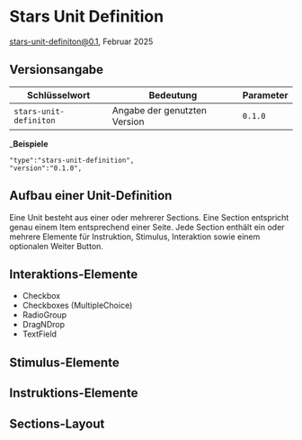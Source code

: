 # Stars Unit Definition
stars-unit-definiton@0.1, Februar 2025

## Versionsangabe ##

| Schlüsselwort          | Bedeutung                    | Parameter |
|------------------------|------------------------------|-----------|
| `stars-unit-definiton` | Angabe der genutzten Version | `0.1.0`   |

_**Beispiele**

```
"type":"stars-unit-definition",
"version":"0.1.0",
```

## Aufbau einer Unit-Definition

Eine Unit besteht aus einer oder mehrerer Sections. Eine Section entspricht genau einem Item entsprechend einer Seite.
Jede Section enthält ein oder mehrere Elemente für Instruktion, Stimulus, Interaktion sowie einem optionalen Weiter Button.

## Interaktions-Elemente ##

* Checkbox
* Checkboxes (MultipleChoice)
* RadioGroup
* DragNDrop
* TextField

## Stimulus-Elemente ##

## Instruktions-Elemente ##

## Sections-Layout ##


